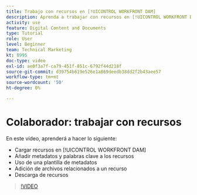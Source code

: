 ```yaml
---
title: Trabajo con recursos en [!UICONTROL WORKFRONT DAM]
description: Aprenda a trabajar con recursos en [!UICONTROL WORKFRONT DAM].
activity: use
feature: Digital Content and Documents
type: Tutorial
role: User
level: Beginner
team: Technical Marketing
kt: 8995
doc-type: video
exl-id: ae0f3a7f-ca79-451f-851c-6792f44d218f
source-git-commit: d39754b619e526e1a869deedb38dd2f2b43aee57
workflow-type: tm+mt
source-wordcount: '50'
ht-degree: 0%

---
```


# Colaborador: trabajar con recursos

En este vídeo, aprenderá a hacer lo siguiente:

* Cargar recursos en [!UICONTROL WORKFRONT DAM]
* Añadir metadatos y palabras clave a los recursos
* Uso de una plantilla de metadatos
* Adición de archivos relacionados a un recurso
* Descarga de recursos

>[!VIDEO](https://video.tv.adobe.com/v/335255/?quality=12)
